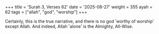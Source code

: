 +++
title = 'Surah 3, Verses 62'
date = '2025-08-27'
weight = 355
ayah = 62
tags = ["allah", "god", "worship"]
+++

Certainly, this is the true narrative, and there is no god ˹worthy of worship˺ except Allah. And indeed, Allah ˹alone˺ is the Almighty, All-Wise.